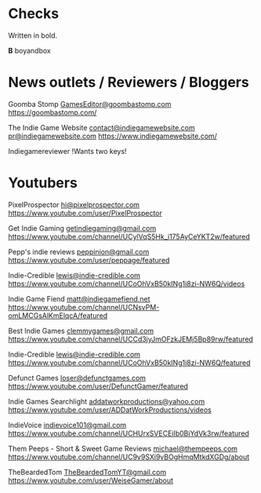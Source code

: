 # Checks
Written in bold.

**B** boyandbox

# News outlets / Reviewers / Bloggers

Goomba Stomp
GamesEditor@goombastomp.com
https://goombastomp.com/

The Indie Game Website
contact@indiegamewebsite.com
pr@indiegamewebsite.com
https://www.indiegamewebsite.com/

Indiegamereviewer !Wants two keys!

# Youtubers

PixelProspector
hi@pixelprospector.com
https://www.youtube.com/user/PixelProspector

Get Indie Gaming
getindiegaming@gmail.com 
https://www.youtube.com/channel/UCylVqS5Hk_i175AyCeYKT2w/featured

Pepp's indie reviews
peppinion@gmail.com
https://www.youtube.com/user/peppage/featured

Indie-Credible
lewis@indie-credible.com
https://www.youtube.com/channel/UCoOhVxB50kINg1i8zi-NW6Q/videos

Indie Game Fiend
matt@indiegamefiend.net
https://www.youtube.com/channel/UCNsvPM-omLMCGsAlKmElqcA/featured

Best Indie Games
clemmygames@gmail.com
https://www.youtube.com/channel/UCCd3jyJmOFzkJEMj5Bp89rw/featured

Indie-Credible
lewis@indie-credible.com
https://www.youtube.com/channel/UCoOhVxB50kINg1i8zi-NW6Q/featured

Defunct Games
loser@defunctgames.com
https://www.youtube.com/user/DefunctGamer/featured

Indie Games Searchlight
addatworkproductions@yahoo.com
https://www.youtube.com/user/ADDatWorkProductions/videos

IndieVoice
indievoice101@gmail.com
https://www.youtube.com/channel/UCHUrxSVECEiIb0BjYdVk3rw/featured

Them Peeps - Short & Sweet Game Reviews
michael@thempeeps.com
https://www.youtube.com/channel/UC9v9SXi9vBOgHmqMtkdXGDg/about

TheBeardedTom
TheBeardedTomYT@gmail.com
https://www.youtube.com/user/WeiseGamer/about
